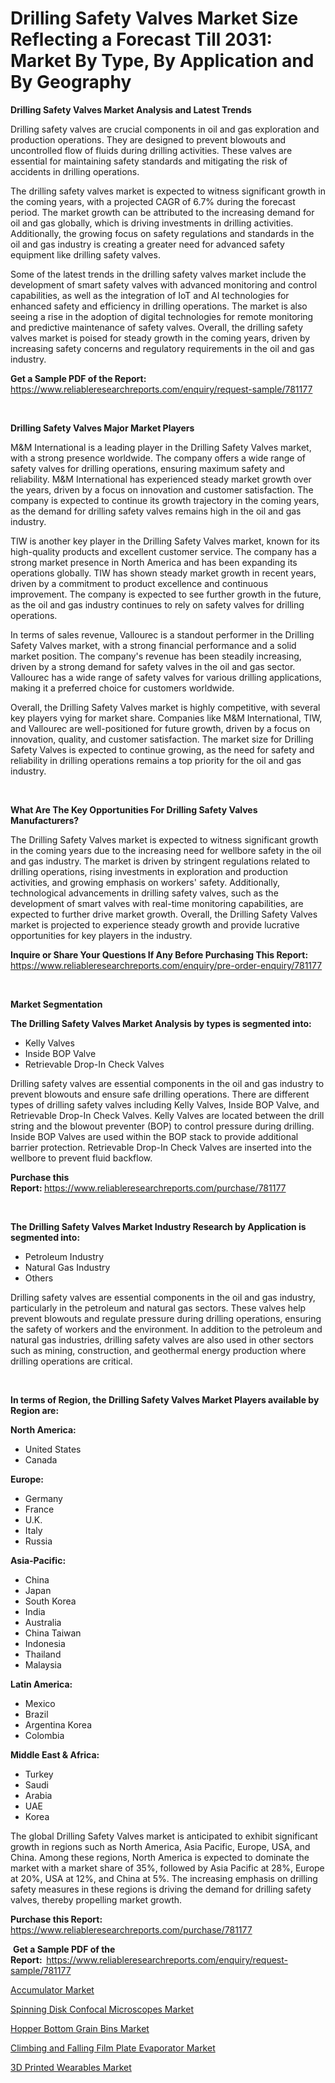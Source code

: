 <p><h1>Drilling Safety Valves Market Size Reflecting a Forecast Till 2031: Market By Type, By Application and By Geography</h1></p><p><strong>Drilling Safety Valves Market Analysis and Latest Trends</strong></p>
<p><p>Drilling safety valves are crucial components in oil and gas exploration and production operations. They are designed to prevent blowouts and uncontrolled flow of fluids during drilling activities. These valves are essential for maintaining safety standards and mitigating the risk of accidents in drilling operations.</p><p>The drilling safety valves market is expected to witness significant growth in the coming years, with a projected CAGR of 6.7% during the forecast period. The market growth can be attributed to the increasing demand for oil and gas globally, which is driving investments in drilling activities. Additionally, the growing focus on safety regulations and standards in the oil and gas industry is creating a greater need for advanced safety equipment like drilling safety valves.</p><p>Some of the latest trends in the drilling safety valves market include the development of smart safety valves with advanced monitoring and control capabilities, as well as the integration of IoT and AI technologies for enhanced safety and efficiency in drilling operations. The market is also seeing a rise in the adoption of digital technologies for remote monitoring and predictive maintenance of safety valves. Overall, the drilling safety valves market is poised for steady growth in the coming years, driven by increasing safety concerns and regulatory requirements in the oil and gas industry.</p></p>
<p><strong>Get a Sample PDF of the Report:&nbsp;</strong> <a href="https://www.reliableresearchreports.com/enquiry/request-sample/781177">https://www.reliableresearchreports.com/enquiry/request-sample/781177</a></p>
<p>&nbsp;</p>
<p><strong>Drilling Safety Valves Major Market Players</strong></p>
<p><p>M&M International is a leading player in the Drilling Safety Valves market, with a strong presence worldwide. The company offers a wide range of safety valves for drilling operations, ensuring maximum safety and reliability. M&M International has experienced steady market growth over the years, driven by a focus on innovation and customer satisfaction. The company is expected to continue its growth trajectory in the coming years, as the demand for drilling safety valves remains high in the oil and gas industry.</p><p>TIW is another key player in the Drilling Safety Valves market, known for its high-quality products and excellent customer service. The company has a strong market presence in North America and has been expanding its operations globally. TIW has shown steady market growth in recent years, driven by a commitment to product excellence and continuous improvement. The company is expected to see further growth in the future, as the oil and gas industry continues to rely on safety valves for drilling operations.</p><p>In terms of sales revenue, Vallourec is a standout performer in the Drilling Safety Valves market, with a strong financial performance and a solid market position. The company's revenue has been steadily increasing, driven by a strong demand for safety valves in the oil and gas sector. Vallourec has a wide range of safety valves for various drilling applications, making it a preferred choice for customers worldwide.</p><p>Overall, the Drilling Safety Valves market is highly competitive, with several key players vying for market share. Companies like M&M International, TIW, and Vallourec are well-positioned for future growth, driven by a focus on innovation, quality, and customer satisfaction. The market size for Drilling Safety Valves is expected to continue growing, as the need for safety and reliability in drilling operations remains a top priority for the oil and gas industry.</p></p>
<p>&nbsp;</p>
<p><strong>What Are The Key Opportunities For Drilling Safety Valves Manufacturers?</strong></p>
<p><p>The Drilling Safety Valves market is expected to witness significant growth in the coming years due to the increasing need for wellbore safety in the oil and gas industry. The market is driven by stringent regulations related to drilling operations, rising investments in exploration and production activities, and growing emphasis on workers' safety. Additionally, technological advancements in drilling safety valves, such as the development of smart valves with real-time monitoring capabilities, are expected to further drive market growth. Overall, the Drilling Safety Valves market is projected to experience steady growth and provide lucrative opportunities for key players in the industry.</p></p>
<p><strong>Inquire or Share Your Questions If Any Before Purchasing This Report:</strong> <a href="https://www.reliableresearchreports.com/enquiry/pre-order-enquiry/781177">https://www.reliableresearchreports.com/enquiry/pre-order-enquiry/781177</a></p>
<p>&nbsp;</p>
<p><strong>Market Segmentation</strong></p>
<p><strong>The Drilling Safety Valves Market Analysis by types is segmented into:</strong></p>
<p><ul><li>Kelly Valves</li><li>Inside BOP Valve</li><li>Retrievable Drop-In Check Valves</li></ul></p>
<p><p>Drilling safety valves are essential components in the oil and gas industry to prevent blowouts and ensure safe drilling operations. There are different types of drilling safety valves including Kelly Valves, Inside BOP Valve, and Retrievable Drop-In Check Valves. Kelly Valves are located between the drill string and the blowout preventer (BOP) to control pressure during drilling. Inside BOP Valves are used within the BOP stack to provide additional barrier protection. Retrievable Drop-In Check Valves are inserted into the wellbore to prevent fluid backflow.</p></p>
<p><strong>Purchase this Report:&nbsp;</strong><a href="https://www.reliableresearchreports.com/purchase/781177">https://www.reliableresearchreports.com/purchase/781177</a></p>
<p>&nbsp;</p>
<p><strong>The Drilling Safety Valves Market Industry Research by Application is segmented into:</strong></p>
<p><ul><li>Petroleum Industry</li><li>Natural Gas Industry</li><li>Others</li></ul></p>
<p><p>Drilling safety valves are essential components in the oil and gas industry, particularly in the petroleum and natural gas sectors. These valves help prevent blowouts and regulate pressure during drilling operations, ensuring the safety of workers and the environment. In addition to the petroleum and natural gas industries, drilling safety valves are also used in other sectors such as mining, construction, and geothermal energy production where drilling operations are critical.</p></p>
<p>&nbsp;</p>
<p><strong>In terms of Region, the Drilling Safety Valves Market Players available by Region are:</strong></p>
<p>
    <p> <strong> North America: </strong>
        <ul>
            <li>United States</li>
            <li>Canada</li>
        </ul>
        </p> 
    <p> <strong> Europe: </strong>
        <ul>
            <li>Germany</li>
            <li>France</li>
            <li>U.K.</li>
            <li>Italy</li>
            <li>Russia</li>
        </ul>
        </p> 
    <p> <strong> Asia-Pacific: </strong>
        <ul>
            <li>China</li>
            <li>Japan</li>
            <li>South Korea</li>
            <li>India</li>
            <li>Australia</li>
            <li>China Taiwan</li>
            <li>Indonesia</li>
            <li>Thailand</li>
            <li>Malaysia</li>
        </ul>
        </p> 
    <p> <strong> Latin America: </strong>
        <ul>
            <li>Mexico</li>
            <li>Brazil</li>
            <li>Argentina Korea</li>
            <li>Colombia</li>
        </ul>
        </p> 
    <p> <strong> Middle East & Africa: </strong>
        <ul>
            <li>Turkey</li>
            <li>Saudi</li>
            <li>Arabia</li>
            <li>UAE</li>
            <li>Korea</li>
        </ul>
    </p>
    </p>
<p><p>The global Drilling Safety Valves market is anticipated to exhibit significant growth in regions such as North America, Asia Pacific, Europe, USA, and China. Among these regions, North America is expected to dominate the market with a market share of 35%, followed by Asia Pacific at 28%, Europe at 20%, USA at 12%, and China at 5%. The increasing emphasis on drilling safety measures in these regions is driving the demand for drilling safety valves, thereby propelling market growth.</p></p>
<p><strong>Purchase this Report: </strong><a href="https://www.reliableresearchreports.com/purchase/781177">https://www.reliableresearchreports.com/purchase/781177</a></p>
<p>&nbsp;<strong>Get a Sample PDF of the Report:&nbsp;&nbsp;</strong><a href="https://www.reliableresearchreports.com/enquiry/request-sample/781177">https://www.reliableresearchreports.com/enquiry/request-sample/781177</a></p>
<p><strong></strong></p>
<p><p><a href="https://medium.com/@krish.reportprime/accumulator-market-size-reveals-the-best-marketing-channels-in-global-industry-d832245afddc">Accumulator Market</a></p><p><a href="https://medium.com/@twiladurgan/spinning-disk-confocal-microscopes-market-research-report-its-history-and-forecast-2024-to-2031-b7e81f9748b8">Spinning Disk Confocal Microscopes Market</a></p><p><a href="https://medium.com/@emilyarnold76/hopper-bottom-grain-bins-market-insights-into-market-cagr-market-trends-and-growth-strategies-3c914392c2cb">Hopper Bottom Grain Bins Market</a></p><p><a href="https://medium.com/@samanthamason1930/climbing-and-falling-film-plate-evaporator-market-exploring-market-share-market-trends-and-8536aedd57c0">Climbing and Falling Film Plate Evaporator Market</a></p><p><a href="https://medium.com/@krish.reportprime/3d-printed-wearables-market-size-and-market-trends-complete-industry-overview-2024-to-2031-b6bd639cd338">3D Printed Wearables Market</a></p></p>